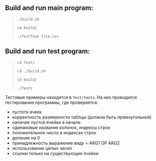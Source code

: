 ## Build and run main program:
>`./build.sh`
> 
> `cd build/`
> 
> `./TestTask file.csv`

## Build and run test program:
> `cd Test/`
> 
> `cd ./build.sh`
> 
> `cd build/`
> 
> `./Tests`

Тестовые примеры находятся в `Test/tests`. 
На них проводится тестирование программы, где проверяется:
- пустота ячеек
- корректность размерности таблцы (должна быть прямоугольной)
- наличие пустой ячейки в начале
- одинаковые название колонок, индексы строк
- положительное число в индексах строк
- деление на 0
- принадлежность выражение виду = ARG1 OP ARG2
- использование целых чисел
- ссылки только на существующие ячейки
